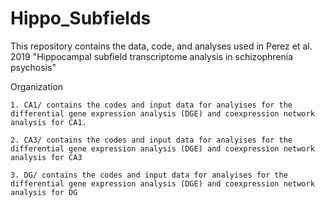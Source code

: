 # Hippo_Subfields

This repository contains the data, code, and analyses used in Perez et al. 2019 "Hippocampal subfield transcriptome analysis in schizophrenia psychosis"

Organization

    1. CA1/ contains the codes and input data for analyises for the differential gene expression analysis (DGE) and coexpression network analysis for CA1.
    
    2. CA3/ contains the codes and input data for analyises for the differential gene expression analysis (DGE) and coexpression network analysis for CA3
    
    3. DG/ contains the codes and input data for analyises for the differential gene expression analysis (DGE) and coexpression network analysis for DG 
   
